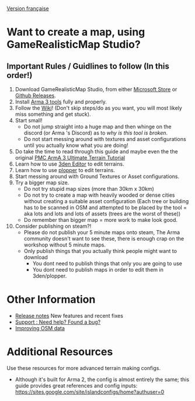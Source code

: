 [Version française](Home-FR)

# Want to create a map, using GameRealisticMap Studio?

## Important Rules / Guidlines to follow (In this order!)
1. Download GameRealisticMap Studio, from either [Microsoft Store](https://www.microsoft.com/store/productId/9MTJ3C92Q53C) or [Github Releases](https://github.com/jetelain/ArmaRealMap/releases).
2. Install [Arma 3 tools](Install-required-tools-for-Arma-3) fully and properly.
3. Follow the [Wiki](Create-a-map-for-Arma-3)! (Don't skip steps/do as you want, you will most likely miss something and get stuck).
4. Start small! 
    - Do not jump straight into a huge map and then whinge on the discord (or Arma 's Discord) as to *why is this tool is broken*.
    - Do not start messing around with textures and asset configurations until you actually know what you are doing!
5. Do take the time to read through this guide and maybe even the the original [PMC ArmA 3 Ultimate Terrain Tutorial](https://pmc.editing.wiki/doku.php?id=arma3:terrain:ultimate-terrain-tutorial)
6. Learn how to use [3den Editor](Edit-With-Eden-Editor) to edit terrains.
7. Learn how to use [plopper](https://steamcommunity.com/sharedfiles/filedetails/?id=1687651646) to edit terrains.
8. Start messing around with Ground Textures or Asset configurations. 
9. Try a bigger map size. 
    - Do not try stupid map sizes (more than 30km x 30km)
    - Do not try to create a map with heavily wooded or dense cities without creating a suitable asset configuration (Each tree or building has to be scanned in OSM and attempted to be placed by the tool = aka lots and lots and lots of assets (trees are the worst of these))
    - Do remember than bigger map = more work to make look good.
10. Consider publishing on steam?!
    - Please do not publish your 5 minute maps onto steam, The Arma community doesn't want to see these, there is enough crap on the workshop without 5 minute maps.
    - Only publish things that you actually think people might want to download
        - You dont need to publish things that only you are going to use
        - You dont need to publish maps in order to edit them in 3den/plopper.


# Other Information

- [Release notes](Release-Notes) New features and recent fixes
- [Support : Need help? Found a bug?](Support)
- [Improving OSM data](https://organicmaps.app/faq/map-editing/)

# Additional Resources
Use these resources for more advanced terrain making configs. 

- Although it's built for Arma 2, the config is almost entirely the same; this guide provides great references and config inputs: https://sites.google.com/site/islandconfigs/home?authuser=0
